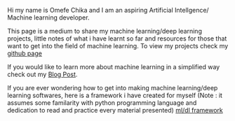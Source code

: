 Hi my name is Omefe Chika and I am an aspiring Artificial Intellgence/ Machine learning developer.
 
This page is a medium to share my machine learning/deep learning projects, little notes of what i have learnt so far and resources for those that want to get into the field of machine learning. To view my projects check my <a href="http://github.com/wolfdale229" target="_blank">github page</a>

If you would like to learn more about machine learning in a simplified way check out my [Blog Post](Notes.md). 

If you are ever wondering how to get into making machine learning/deep learning softwares, here is a framework i have created for myself (Note : it assumes some familarity with python programming language and dedication to read and practice every material presented) [ml/dl framework](framework.md)

